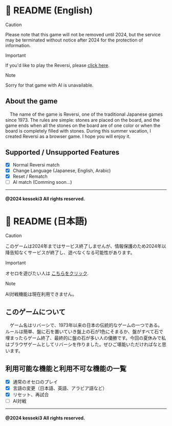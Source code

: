 # :sunflower: README (English)
> [!CAUTION]
> Please note that this game will not be removed until 2024, but the service may be terminated without notice after 2024 for the protection of information.

> [!IMPORTANT]
> If you'd like to play the Reversi, please [click here](https://kesseki3.github.io/reversi2024/).

> [!NOTE]
> Sorry for that game with AI is unavailable.

## About the game
　The name of the game is Reversi, one of the traditional Japanese games since 1973. The rules are simple: stones are placed on the board, and the game ends when all the stones on the board are of one color or when the board is completely filled with stones. During this summer vacation, I created Reversi as a browser game. I hope you will enjoy it.

## Supported / Unsupported Features 
- [x] Normal Reversi match
- [x] Change Language (Japanese, English, Arabic)
- [x] Reset / Rematch
- [ ] AI match (Comming soon...)

---
#### @2024 kesseki3 All rights reserved.
  
  
  
# :sunflower: README (日本語)
> [!CAUTION]
> このゲームは2024年まではサービス終了しませんが、情報保護のため2024年以降告知なくサービスが終了し、遊べなくなる可能性があります。

> [!IMPORTANT]
> オセロを遊びたい人は [こちらをクリック](https://kesseki3.github.io/reversi2024/).

> [!NOTE]
> AI対戦機能は現在利用できません。

## このゲームについて
　ゲーム名はリバーシで、1973年以来の日本の伝統的なゲームの一つである。ルールは簡単、盤に石を置いていき盤上の石が1色にそまるか、盤がすべて石で埋まったらゲーム終了、最終的に盤の石が多い人の優勝です。今回の夏休みで私はブラウザゲームとしてリバーシを作りました。ぜひご堪能いただければなと思います。

## 利用可能な機能と利用不可な機能の一覧 
- [x] 通常のオセロのプレイ
- [x] 言語の変更（日本語、英語、アラビア語など）
- [x] リセット、再試合
- [ ] AI対戦

---
#### @2024 kesseki3 All rights reserved.
